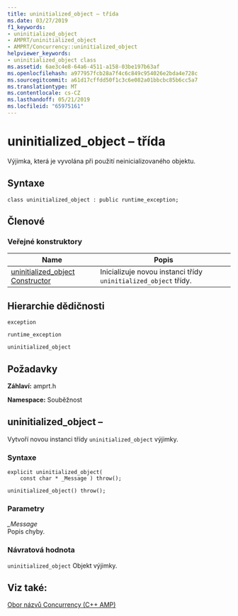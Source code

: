 ```yaml
---
title: uninitialized_object – třída
ms.date: 03/27/2019
f1_keywords:
- uninitialized_object
- AMPRT/uninitialized_object
- AMPRT/Concurrency::uninitialized_object
helpviewer_keywords:
- uninitialized_object class
ms.assetid: 6ae3c4e8-64a6-4511-a158-03be197b63af
ms.openlocfilehash: a977957fcb28a7f4c6c849c954026e2bda4e728c
ms.sourcegitcommit: a61d17cffdd50f1c3c6e082a01bbcbc85b6cc5a7
ms.translationtype: MT
ms.contentlocale: cs-CZ
ms.lasthandoff: 05/21/2019
ms.locfileid: "65975161"
---
```

# <a name="uninitializedobject-class"></a>uninitialized_object – třída

Výjimka, která je vyvolána při použití neinicializovaného objektu.

## <a name="syntax"></a>Syntaxe

```
class uninitialized_object : public runtime_exception;
```

## <a name="members"></a>Členové

### <a name="public-constructors"></a>Veřejné konstruktory

|Name|Popis|
|----------|-----------------|
|[uninitialized_object Constructor](#uninitialized_object)|Inicializuje novou instanci třídy `uninitialized_object` třídy.|

## <a name="inheritance-hierarchy"></a>Hierarchie dědičnosti

`exception`

`runtime_exception`

`uninitialized_object`

## <a name="requirements"></a>Požadavky

**Záhlaví:** amprt.h

**Namespace:** Souběžnost

## <a name="uninitialized_object"></a> uninitialized_object –

Vytvoří novou instanci třídy `uninitialized_object` výjimky.

### <a name="syntax"></a>Syntaxe

```
explicit uninitialized_object(
    const char * _Message ) throw();

uninitialized_object() throw();
```

### <a name="parameters"></a>Parametry

*_Message*<br/>
Popis chyby.

### <a name="return-value"></a>Návratová hodnota

`uninitialized_object` Objekt výjimky.

## <a name="see-also"></a>Viz také:

[Obor názvů Concurrency (C++ AMP)](concurrency-namespace-cpp-amp.md)
